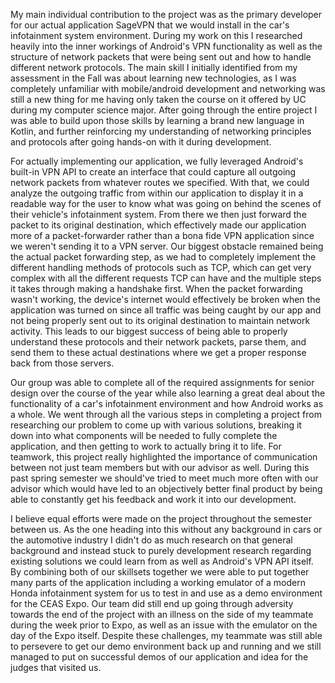 My main individual contribution to the project was as the primary developer for our actual application SageVPN that we would install in the car's infotainment system environment. During my work on this I researched heavily into the inner workings of Android's VPN functionality as well as the structure of network packets that were being sent out and how to handle different network protocols. The main skill I initially identified from my assessment in the Fall was about learning new technologies, as I was completely unfamiliar with mobile/android development and networking was still a new thing for me having only taken the course on it offered by UC during my computer science major. After going through the entire project I was able to build upon those skills by learning a brand new language in Kotlin, and further reinforcing my understanding of networking principles and protocols after going hands-on with it during development.

For actually implementing our application, we fully leveraged Android's built-in VPN API to create an interface that could capture all outgoing network packets from whatever routes we specified. With that, we could analyze the outgoing traffic from within our application to display it in a readable way for the user to know what was going on behind the scenes of their vehicle's infotainment system. From there we then just forward the packet to its original destination, which effectively made our application more of a packet-forwarder rather than a bona fide VPN application since we weren't sending it to a VPN server. Our biggest obstacle remained being the actual packet forwarding step, as we had to completely implement the different handling methods of protocols such as TCP, which can get very complex with all the different requests TCP can have and the multiple steps it takes through making a handshake first. When the packet forwarding wasn't working, the device's internet would effectively be broken when the application was turned on since all traffic was being caught by our app and not being properly sent out to its original destination to maintain network activity. This leads to our biggest success of being able to properly understand these protocols and their network packets, parse them, and send them to these actual destinations where we get a proper response back from those servers.

Our group was able to complete all of the required assignments for senior design over the course of the year while also learning a great deal about the functionality of a car's infotainment environment and how Android works as a whole. We went through all the various steps in completing a project from researching our problem to come up with various solutions, breaking it down into what components will be needed to fully complete the application, and then getting to work to actually bring it to life. For teamwork, this project really highlighted the importance of communication between not just team members but with our advisor as well. During this past spring semester we should've tried to meet much more often with our advisor which would have led to an objectively better final product by being able to constantly get his feedback and work it into our development.

I believe equal efforts were made on the project throughout the semester between us. As the one heading into this without any background in cars or the automotive industry I didn't do as much research on that general background and instead stuck to purely development research regarding existing solutions we could learn from as well as Android's VPN API itself. By combining both of our skillsets together we were able to put together many parts of the application including a working emulator of a modern Honda infotainment system for us to test in and use as a demo environment for the CEAS Expo. Our team did still end up going through adversity towards the end of the project with an illness on the side of my teammate during the week prior to Expo, as well as an issue with the emulator on the day of the Expo itself. Despite these challenges, my teammate was still able to persevere to get our demo environment back up and running and we still managed to put on successful demos of our application and idea for the judges that visited us.